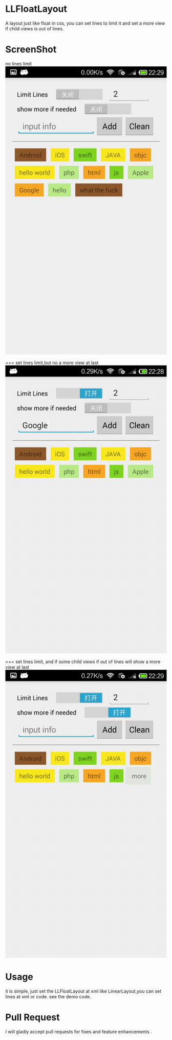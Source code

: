 # LLFloatLayout
A layout just like float in css, you can set lines to limit it and set a more view if child views is out of lines.


ScreenShot
===
no lines limit
![](https://raw.githubusercontent.com/ZoroLu/LLFloatLayout/master/ScreenShot/auto.jpg?raw=true)

===
set lines limit,but no a more view at last
![](https://raw.githubusercontent.com/ZoroLu/LLFloatLayout/master/ScreenShot/limit.jpg?raw=true)

===
set lines limit, and if some child views if out of lines will show a more view at last
![](https://raw.githubusercontent.com/ZoroLu/LLFloatLayout/master/ScreenShot/limit_more.jpg?raw=true)

Usage
===
it is simple, just set the LLFloatLayout at xml like  LinearLayout,you can set lines at xml or code.
see the demo code.

Pull Request
===
I will gladly accept pull requests for fixes and feature enhancements .

